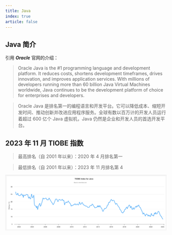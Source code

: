 ```yaml
---
title: Java
index: true
article: false
---
```


## Java 简介

引用 **_Oracle_** 官网的介绍：

> Oracle Java is the #1 programming language and development platform. It reduces costs, shortens development timeframes, drives innovation, and improves application services. With millions of developers running more than 60 billion Java Virtual Machines worldwide, Java continues to be the development platform of choice for enterprises and developers.

> Oracle Java 是排名第一的编程语言和开发平台。它可以降低成本、缩短开发时间、推动创新并改进应用程序服务。全球有数以百万计的开发人员运行着超过 600 亿个 Java 虚拟机，Java 仍然是企业和开发人员的首选开发平台。

## 2023 年 11 月 TIOBE 指数

> 最高排名（自 2001 年以来）：2020 年 4 月排名第一

> 最低排名（自 2001 年以来）：2023 年 11 月排名第 4

![Java TIOBE 指数](../assets/images/tiobe_index_java.png)
